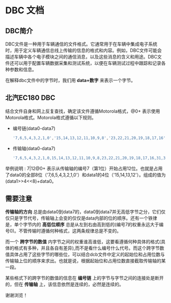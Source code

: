 # DBC 文档


## DBC简介

DBC文件是一种用于车辆通信的文件格式。它通常用于在车辆中集成电子系统时，用于定义车辆通信总线上传输的信息的格式和内容。例如，DBC文件可能会描述车辆中各个电子模块之间的通信消息，以及这些消息的含义和用途。DBC文件还可以用于配置车辆数据采集和测试系统，以便在车辆测试过程中跟踪和记录各种参数和信息。

在解释dbc文件中的字节时，我们用 **data+数字** 来表示一个字节。

## 北汽EC180 DBC

结合文件自身和网上反复查找，确定该文件遵循Motorola格式，@0+ 表示使用Motorola格式。Motorola格式遵循以下规则。

* 编号链(data0-data7)
  ```js
  '7,6,5,4,3,2,1,0','15,14,13,12,11,10,9,8','23,22,21,20,19,18,17,16','31,30,29,28,27,26,25,24','39,38,37,36,35,34,33,32','47,46,45,44,43,42,41,40','55,54,53,52,51,50,49,48','63,62,61,60,59,58,57,56';
  ```

* 传输轴(data0-data7)
  ```js
  '7,6,5,4,3,2,1,0,15,14,13,12,11,10,9,8,23,22,21,20,19,18,17,16,31,30,29,28,27,26,25,24,39,38,37,36,35,34,33,32,47,46,45,44,43,42,41,40,55,54,53,52,51,50,49,48,63,62,61,60,59,58,57,56';
  ```

举例说明 : 7|12@0+ 表示从传输轴的编号7（第1位）开始占用12位。也就是占用了data0的全部8位（'7,6,5,4,3,2,1,0'）和data1的4位（'15,14,13,12'）。组成的值为(data1>>4<<8)+data0。


## 需要注意

**传输轴的方向** 总是由data0到data7的，data0到data7并无高低字节之分，它们仅仅只是字节代号，传输轴上会变的仅仅是data内部的位的顺序。还有一个铁律是，单个字节内的 **高低位顺序** 总是从左到右由高到低的(编号7的权重永远大于编号0)。不管传输时遵循何种格式，这两条规律总是不变的。

而一个 **跨字节的数值** 内字节之间的权重谁高谁低，这要看遵循何种具体的格式(具体的格式有多种，并且各自有差异),而不是看什么编号什么代号。而这个跨字节数值具体占用了这些字节的哪些位，可以结合dcb文件中定义的起始位和占用位数与传输轴上位的顺序来求出。也就是说，根据起始位和占用位数直接截取传输轴的某一段。

某些格式下的跨字节的数值的信息在 **编号链** 上的字节与字节之间的连接处是断开的，但在 **传输轴** 上，该信息依然是连续的，必然是连续的。

谢谢浏览！